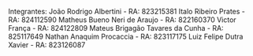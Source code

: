 Integrantes:  João Rodrigo Albertini - RA: 823215381  Italo Ribeiro Prates - RA: 824112590  Matheus Bueno Neri de Araujo - RA: 822160370  Victor França - RA: 824122809  Mateus Brigagão Tavares da Cunha - RA: 825117649  Nathan Anaquim Procaccia - RA: 823117175  Luiz Felipe Dutra Xavier - RA: 823126087
